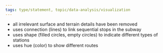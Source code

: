 ```yaml
---
tags: type/statement, topic/data-analysis/visualization
---
```


- all irrelevant surface and terrain details have been removed
- uses connection (lines) to link sequential stops in the subway
- uses shape (filled circles, empty circles) to indicate different types of stations
- uses hue (color) to show different routes